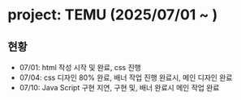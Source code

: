 # project: TEMU (2025/07/01 ~ )
## 현황
* 07/01: html 작성 시작 및 완료, css 진행
* 07/04: css 디자인 80% 완료, 배너 작업 진행 완료시, 메인 디자인 완료
* 07/10: Java Script 구현 지연, 구현 및, 배너 완료시 메인 작업 완료